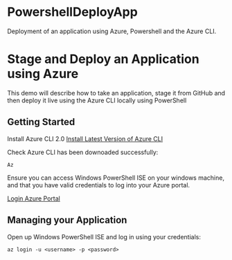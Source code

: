 # PowershellDeployApp
Deployment of an application using Azure, Powershell and the Azure CLI.

# Stage and Deploy an Application using Azure

This demo will describe how to take an application, stage it from GitHub and then deploy it live using the Azure CLI locally using PowerShell

## Getting Started

Install Azure CLI 2.0 
[Install Latest Version of Azure CLI](https://docs.microsoft.com/en-us/cli/azure/install-azure-cli?view=azure-cli-latest)

Check Azure CLI has been downoaded successfully:

    Az

Ensure you can access Windows PowerShell ISE on your windows machine, and that you have valid credentials to log into your Azure portal.

[Login Azure Portal](https://portal.azure.com)

## Managing your Application

Open up Windows PowerShell ISE and log in using your credentials:

    az login -u <username> -p <password>





